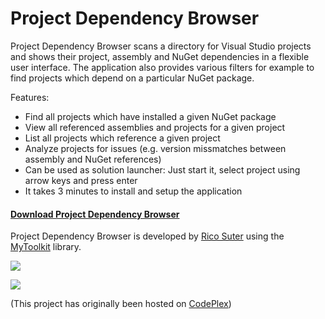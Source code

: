 # Project Dependency Browser

<!---[![Build status](https://ci.appveyor.com/api/projects/status/7gso36fpsb3b440m?svg=true)](https://ci.appveyor.com/project/rsuter/projectdependencybrowser)-->

Project Dependency Browser scans a directory for Visual Studio projects and shows their project, assembly and NuGet dependencies in a flexible user interface. The application also provides various filters for example to find projects which depend on a particular NuGet package.

Features: 

- Find all projects which have installed a given NuGet package
- View all referenced assemblies and projects for a given project
- List all projects which reference a given project
- Analyze projects for issues (e.g. version missmatches between assembly and NuGet references)
- Can be used as solution launcher: Just start it, select project using arrow keys and press enter
- It takes 3 minutes to install and setup the application

#### [Download Project Dependency Browser](https://github.com/rsuter/ProjectDependencyBrowser/releases)

Project Dependency Browser is developed by [Rico Suter](http://rsuter.com) using the [MyToolkit](http://mytoolkit.io) library. 

![](https://raw.githubusercontent.com/rsuter/ProjectDependencyBrowser/master/assets/Screenshots/Overview.png)

![](https://raw.githubusercontent.com/rsuter/ProjectDependencyBrowser/master/assets/Screenshots/References.png)

(This project has originally been hosted on [CodePlex](http://projectdependencybrowser.codeplex.com))
